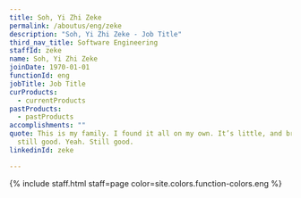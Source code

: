 ```yaml
---
title: Soh, Yi Zhi Zeke
permalink: /aboutus/eng/zeke
description: "Soh, Yi Zhi Zeke - Job Title"
third_nav_title: Software Engineering
staffId: zeke
name: Soh, Yi Zhi Zeke
joinDate: 1970-01-01
functionId: eng
jobTitle: Job Title
curProducts:
  - currentProducts
pastProducts:
  - pastProducts
accomplishments: ""
quote: This is my family. I found it all on my own. It’s little, and broken, but
  still good. Yeah. Still good.
linkedinId: zeke

---
```


{% include staff.html staff=page color=site.colors.function-colors.eng %}

